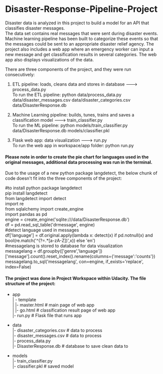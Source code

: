 # Disaster-Response-Pipeline-Project

Disaster data is analyzed in this project to build a model for an API that classifies disaster messages.                                                                           
The data set contains real messages that were sent during disaster events. Machine learning pipeline has been built to categorize these events so that the messages could be sent to an appropriate disaster relief agency. The project also includes a web app where an emergency worker can input a new message and get classification results in several categories. The web app also displays visualizations of the data.

There are three components of the project, and they were run consecutively:
1. ETL pipeline: loads, cleans data and stores in database ---> process_data.py                                                                                                     
   To run the ETL pipeline: python data/process_data.py data/disaster_messages.csv data/disaster_categories.csv data/DisasterResponse.db
   
2. Machine Learning pipeline: builds, tunes, trains and saves a classification model ---> train_classifier.py                                                                       
   To run the ML pipeline: python models/train_classifier.py data/DisasterResponse.db models/classifier.pkl
   
3. Flask web app: data visualization --->  run.py                                                                                                                                   
   To run the web app in workspace/app folder: python run.py
   
#### Please note in order to create the pie chart for languages used in the original messages, additional data processing was run in the terminal.                                       
Due to the usage of a new python package langdetect, the below chunk of code doesn't fit into the three components of the project:                                                

#to install python package langdetect                                                                                                                                               
pip install langdetect                                                                                                                        
from langdetect import detect                                                                                                                                                       
import re                                                                                                                                                             
from sqlalchemy import create_engine                                                                                                                                   
import pandas as pd                                                                                                                                                             
engine = create_engine('sqlite:///data/DisasterResponse.db')                                                                                                                     
df = pd.read_sql_table('drmessage', engine)                                                                                                                                       
#detect language used in messages                                                                                                                                                   
df['language'] = df.original.apply(lambda x: detect(x) if pd.notnull(x) and bool(re.match('^(?=.*[a-zA-Z])',x)) else 'en')                                                         
#messagelang is stored to database for data visualization                                                                                                                           
messagelang = df.groupby(['genre','language'])['message'].count().reset_index().rename(columns={'message':'counts'})                                                                                                                                                                               
messagelang.to_sql('messagelang', con=engine, if_exists='replace', index=False)                                                                                        

#### The project was done in Project Workspace within Udacity. The file structure of the project:
- app                                                                                                                                                                 
| - template                                                                                                                                                           
| |- master.html  # main page of web app                                                                                                                               
| |- go.html  # classification result page of web app                                                                                                                 
|- run.py  # Flask file that runs app                                                                                                                                 
                                                                                                                                                                       
- data                                                                                                                                                                 
|- disaster_categories.csv  # data to process                                                                                                                         
|- disaster_messages.csv  # data to process                                                                                                                           
|- process_data.py                                                                                                                                                     
|- DisasterResponse.db   # database to save clean data to                                                                                                             
                                                                                                                                                                       
- models                                                                                                                                                               
|- train_classifier.py                                                                                                                                                 
|- classifier.pkl  # saved model                                                                                                                                       

